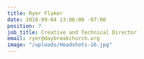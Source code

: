 ```yaml
---
title: Ryer Flaker
date: 2018-09-04 13:06:00 -07:00
position: 7
job_title: Creative and Technical Director
email: ryer@daybreakchurch.org
image: "/uploads/Headshots-16.jpg"
---
```


